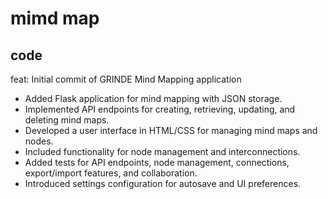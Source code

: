 # mimd map

## code

feat: Initial commit of GRINDE Mind Mapping application

- Added Flask application for mind mapping with JSON storage.
- Implemented API endpoints for creating, retrieving, updating, and deleting mind maps.
- Developed a user interface in HTML/CSS for managing mind maps and nodes.
- Included functionality for node management and interconnections.
- Added tests for API endpoints, node management, connections, export/import features, and collaboration.
- Introduced settings configuration for autosave and UI preferences.